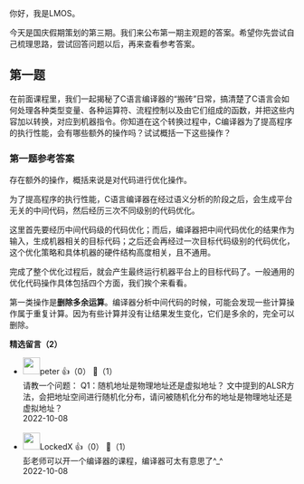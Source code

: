 你好，我是LMOS。

今天是国庆假期策划的第三期。我们来公布第一期主观题的答案。希望你先尝试自己梳理思路，尝试回答问题以后，再来查看参考答案。

## 第一题

在前面课程里，我们一起揭秘了C语言编译器的“搬砖”日常，搞清楚了C语言会如何处理各种类型变量、各种运算符、流程控制以及由它们组成的函数，并把这些内容加以转换，对应到机器指令。你知道在这个转换过程中，C编译器为了提高程序的执行性能，会有哪些额外的操作吗？试试概括一下这些操作？

### 第一题参考答案

存在额外的操作，概括来说是对代码进行优化操作。

为了提高程序的执行性能，C语言编译器在经过语义分析的阶段之后，会生成平台无关的中间代码，然后经历三次不同级别的代码优化。

这里首先要经历中间代码级的代码优化；而后，编译器把中间代码优化的结果作为输入，生成机器相关的目标代码；之后还会再经过一次目标代码级别的代码优化，这个优化策略和具体机器的硬件结构高度相关，且不通用。

完成了整个优化过程后，就会产生最终运行机器平台上的目标代码了。一般通用的优化代码操作具体包括四个方面，我们挨个来看看。

第一类操作是**删除多余运算**。编译器分析中间代码的时候，可能会发现一些计算操作属于重复计算。因为有些计算并没有让结果发生变化，它们是多余的，完全可以删除。
<div><strong>精选留言（2）</strong></div><ul>
<li><img src="https://static001.geekbang.org/account/avatar/00/10/25/87/f3a69d1b.jpg" width="30px"><span>peter</span> 👍（0） 💬（1）<div>请教一个问题：
Q1：随机地址是物理地址还是虚拟地址？
文中提到的ALSR方法，会把地址空间进行随机化分布，请问被随机化分布的地址是物理地址还是虚拟地址？</div>2022-10-08</li><br/><li><img src="https://static001.geekbang.org/account/avatar/00/19/ae/c3/d930693b.jpg" width="30px"><span>LockedX</span> 👍（0） 💬（1）<div>彭老师可以开一个编译器的课程，编译器可太有意思了^_^</div>2022-10-08</li><br/>
</ul>